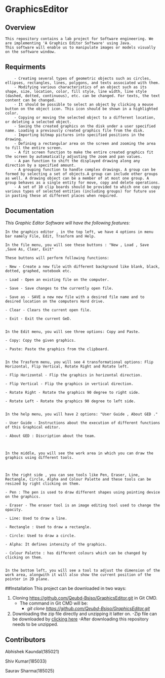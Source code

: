 # GraphicsEditor
## Overview
```
This repository contains a lab project for Software engineering. We are implementing 'A Graphics Editor Software' using Java.
This software will enable us to manipulate images or models visually on the software window. 
```
## Requirments
```
	- Creating several types of geometric objects such as circles, ellipses, rectangles, lines, polygons, and texts associated with them.
	- Modifying various characteristics of an object such as its shape, size, location, color, fill style, line width, line style (dashed, dotted, continuous), etc. can be changed. For texts, the text content can be changed.
	- It should be possible to select an object by clicking a mouse button on the object icon. This icon should be shown in a highlighted color.
	- Copying or moving the selected object to a different location, or deleting a selected object.
	- Saving the created graphics on the disk under a user specified name. Loading a previously created graphics file from the disk.
	- Importing bitmap pictures into specified positions in the drawing.
	- Defining a rectangular area on the screen and zooming the area to fill the entire screen.
	- A fit screen function to make the entire created graphics fit the screen by automatically adjusting the zoom and pan values.
	- A pan function to shift the displayed drawing along any direction by a specified amount.
	- A grouping function to handle complex drawings. A group can be formed by selecting a set of objects.A group can include other groups as well. A drawing object can be a member of at most one group. A group behaves as a single entity for move, copy and delete operations.
	- A set of 10 clip boards should be provided to which one can copy various types of selected entities (including groups) for future use in pasting these at different places when required. 

```
## Documentation
*This Graphic Editor Software will have the following features:*
```
In the graphics editor , in the top left, we have 4 options in menu bar namely File, Edit, Trasform and Help.

In the file menu, you will see these buttons : "New , Load , Save ,Save As, Clear, Exit" 

These buttons will perform following functions:

- New - Create a new file with different background like blank, black, dotted, graphed, notebook etc.

- Load - Open an existing file on the computer.

- Save - Save changes to the currently open file.

- Save as - SAVE a new new file with a desired file name and to desired location on the computers Hard drive.

- Clear - Clears the current open file.

- Exit - Exit the current GeD.


In the Edit menu, you will see three options: Copy and Paste.

- Copy: Copy the given graphics.

- Paste: Paste the graphics from the clipboard.


In the Trasform menu, you will see 4 transformational options: Flip Horizontal, Flip Vertical, Rotate Right and Rotate left.

- Flip Horizontal - Flip the graphics in horizontal direction.

- Flip Vertical - Flip the graphics in vertical direction.
 
- Rotate Right - Rotate the graphics 90 degree to right side.

- Rotate Left - Rotate the graphics 90 degree to left side.


In the help menu, you will have 2 options: "User Guide , About GED ."

- User Guide - Instructions about the execution of different functions of this Graphical editor.

- About GED : Discription about the team.



In the middle, you will see the work area in which you can draw the graphics using different tools.



In the right side , you can see tools like Pen, Eraser, Line, Rectangle, Circle, Alpha and Colour Palette and these tools can be resized by right clicking on them.

- Pen : The pen is used to draw different shapes using pointing device on the graphics.

- Eraser - The eraser tool is an image editing tool used to change the opacity.

- Line: Used to draw a line.

- Rectangle : Used to draw a rectangle.

- Circle: Used to draw a circle.

- Alpha: It defines intensity of the graphics.

- Colour Palette : has different colours which can be changed by clicking on them.


In the bottom left, you will see a tool to adjust the dimension of the work area, alongwith it will also show the current position of the pointer in 2D plane.

```
##Installation
This project can be downloaded in two ways:
1. Cloning https://github.com/Qeubd-Bsjso/GraphicsEditor.git in Git CMD.
   - The command in Git CMD will be:
     - *git clone https://github.com/Qeubd-Bsjso/GraphicsEditor.git*
2. Downloading the zip file directly and unzipping it latter on.
   -Zip file can be downloaded by [clicking here](https://github.com/Qeubd-Bsjso/GraphicsEditor/archive/refs/heads/master.zip)
   -After downloading this repository needs to be unzipped.



## Contributors
Abhishek Kaundal(185021)

Shiv Kumar(185033)

Saurav Sharma(185025)
